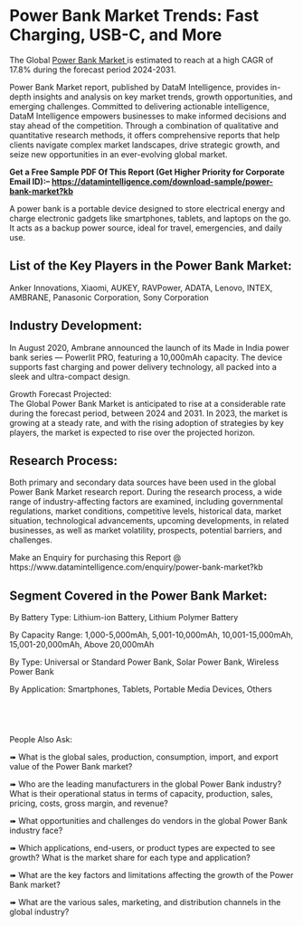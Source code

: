 <h1>Power Bank Market Trends: Fast Charging, USB-C, and More</h1>
<p>The Global <a title="Power Bank Market" href="https://datamintelligence.com/research-report/power-bank-market" target="_blank">Power Bank Market </a>is estimated to reach at a high CAGR of 17.8% during the forecast period 2024-2031.</p>
<p>Power Bank Market report, published by DataM Intelligence, provides in-depth insights and analysis on key market trends, growth opportunities, and emerging challenges. Committed to delivering actionable intelligence, DataM Intelligence empowers businesses to make informed decisions and stay ahead of the competition. Through a combination of qualitative and quantitative research methods, it offers comprehensive reports that help clients navigate complex market landscapes, drive strategic growth, and seize new opportunities in an ever-evolving global market.</p>
<p><strong>Get a Free Sample PDF Of This Report (Get Higher Priority for Corporate Email ID):&ndash; <a href="https://datamintelligence.com/download-sample/power-bank-market?kb">https://datamintelligence.com/download-sample/power-bank-market?kb</a></strong></p>
<p>A power bank is a portable device designed to store electrical energy and charge electronic gadgets like smartphones, tablets, and laptops on the go. It acts as a backup power source, ideal for travel, emergencies, and daily use.</p>
<h2>List of the Key Players in the Power Bank Market:</h2>
<p>Anker Innovations, Xiaomi, AUKEY, RAVPower, ADATA, Lenovo, INTEX, AMBRANE, Panasonic Corporation, Sony Corporation</p>
<h2>Industry Development:</h2>
<p>In August 2020, Ambrane announced the launch of its Made in India power bank series &mdash; Powerlit PRO, featuring a 10,000mAh capacity. The device supports fast charging and power delivery technology, all packed into a sleek and ultra-compact design.</p>
<p>Growth Forecast Projected:<br />The Global Power Bank Market is anticipated to rise at a considerable rate during the forecast period, between 2024 and 2031. In 2023, the market is growing at a steady rate, and with the rising adoption of strategies by key players, the market is expected to rise over the projected horizon.</p>
<h2>Research Process:</h2>
<p>Both primary and secondary data sources have been used in the global Power Bank Market research report. During the research process, a wide range of industry-affecting factors are examined, including governmental regulations, market conditions, competitive levels, historical data, market situation, technological advancements, upcoming developments, in related businesses, as well as market volatility, prospects, potential barriers, and challenges.</p>
<p>Make an Enquiry for purchasing this Report @ https://www.datamintelligence.com/enquiry/power-bank-market?kb</p>
<h2>Segment Covered in the Power Bank Market:</h2>
<p>By Battery Type: Lithium-ion Battery, Lithium Polymer Battery</p>
<p>By Capacity Range: 1,000-5,000mAh, 5,001-10,000mAh, 10,001-15,000mAh, 15,001-20,000mAh, Above 20,000mAh</p>
<p>By Type: Universal or Standard Power Bank, Solar Power Bank, Wireless Power Bank</p>
<p>By Application: Smartphones, Tablets, Portable Media Devices, Others</p>
<h2>&nbsp;</h2>
<p>People Also Ask:</p>
<p>➠ What is the global sales, production, consumption, import, and export value of the Power Bank market?</p>
<p>➠ Who are the leading manufacturers in the global Power Bank industry? What is their operational status in terms of capacity, production, sales, pricing, costs, gross margin, and revenue?</p>
<p>➠ What opportunities and challenges do vendors in the global Power Bank industry face?</p>
<p>➠ Which applications, end-users, or product types are expected to see growth? What is the market share for each type and application?</p>
<p>➠ What are the key factors and limitations affecting the growth of the Power Bank market?</p>
<p>➠ What are the various sales, marketing, and distribution channels in the global industry?</p>
<p>&nbsp;</p>
